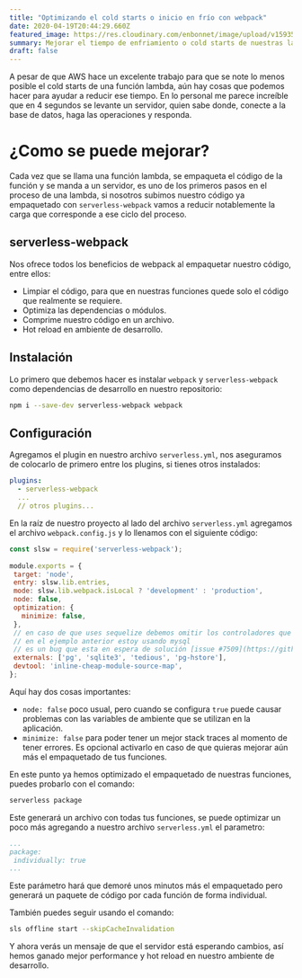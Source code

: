 ```yaml
---
title: "Optimizando el cold starts o inicio en frío con webpack"
date: 2020-04-19T20:44:29.660Z
featured_image: https://res.cloudinary.com/enbonnet/image/upload/v1593531230/mnh5gvuwrgkfzlamynor.jpg
summary: Mejorar el tiempo de enfriamiento o cold starts de nuestras lambda gracias a webpack
draft: false
---
```

A pesar de que AWS hace un excelente trabajo para que se note lo menos posible el cold starts de una función lambda, aún hay cosas que podemos hacer para ayudar a reducir ese tiempo. En lo personal me parece increíble que en 4 segundos se levante un servidor, quien sabe donde, conecte a la base de datos, haga las operaciones y responda.
 
# ¿Como se puede mejorar?
 
Cada vez que se llama una función lambda, se empaqueta el código de la función y se manda a un servidor, es uno de los primeros pasos en el proceso de una lambda, si nosotros subimos nuestro código ya empaquetado con `serverless-webpack` vamos a reducir notablemente la carga que corresponde a ese ciclo del proceso.
 
## serverless-webpack
 
Nos ofrece todos los beneficios de webpack al empaquetar nuestro código, entre ellos:
- Limpiar el código, para que en nuestras funciones quede solo el código que realmente se requiere.
- Optimiza las dependencias o módulos.
- Comprime nuestro código en un archivo.
- Hot reload en ambiente de desarrollo.
 
## Instalación
 
Lo primero que debemos hacer es instalar `webpack` y `serverless-webpack` como dependencias de desarrollo en nuestro repositorio:
 
```bash
npm i --save-dev serverless-webpack webpack
```
 
## Configuración
 
Agregamos el plugin en nuestro archivo `serverless.yml`, nos aseguramos de colocarlo de primero entre los plugins, si tienes otros instalados:
 
```yml
plugins:
  - serverless-webpack
  ...
  // otros plugins...
```
 
En la raíz de nuestro proyecto al lado del archivo `serverless.yml` agregamos el archivo `webpack.config.js` y lo llenamos con el siguiente código:
 
```js
const slsw = require('serverless-webpack');
 
module.exports = {
 target: 'node',
 entry: slsw.lib.entries,
 mode: slsw.lib.webpack.isLocal ? 'development' : 'production',
 node: false,
 optimization: {
   minimize: false,
 },
 // en caso de que uses sequelize debemos omitir los controladores que no estemos usando
 // en el ejemplo anterior estoy usando mysql
 // es un bug que esta en espera de solución [issue #7509](https://github.com/sequelize/sequelize/issues/7509)
 externals: ['pg', 'sqlite3', 'tedious', 'pg-hstore'],
 devtool: 'inline-cheap-module-source-map',
};
```
 
Aquí hay dos cosas importantes:
 
- `node: false` poco usual, pero cuando se configura `true` puede causar problemas con las variables de ambiente que se utilizan en la aplicación.
- `minimize: false` para poder tener un mejor stack traces al momento de tener errores. Es opcional activarlo en caso de que quieras mejorar aún más el empaquetado de tus funciones.
 
En este punto ya hemos optimizado el empaquetado de nuestras funciones, puedes probarlo con el comando:
 
```bash
serverless package
```
 
Este generará un archivo con todas tus funciones, se puede optimizar un poco más agregando a nuestro archivo `serverless.yml` el parametro:
 
```yml
...
package:
 individually: true
...
```
 
Este parámetro hará que demoré unos minutos más el empaquetado pero generará un paquete de código por cada función de forma individual.
 
También puedes seguir usando el comando:
 
```bash
sls offline start --skipCacheInvalidation
```
 
Y ahora verás un mensaje de que el servidor está esperando cambios, así hemos ganado mejor performance y hot reload en nuestro ambiente de desarrollo.
